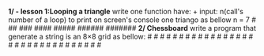 **1/ - lesson 1:Looping a triangle**
    write one function have: 
        + input: n(call's number of a loop)
    to print on screen's console one triango as bellow
    n = 7
        #
        ##
        ###
        ####
        #####
        ######
        #######
**2/ Chessboard**
    write a program that generate a string is an 8×8 grid as bellow: 
      # # # #
    # # # #
      # # # #
    # # # #
      # # # #
    # # # #
      # # # #
    # # # #
